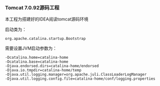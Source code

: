 ### Tomcat 7.0.92源码工程

本工程为搭建好的IDEA阅读tomcat源码环境

启动类为：

    org.apache.catalina.startup.Bootstrap

需要设置JVM启动参数为：

```
-Dcatalina.home=catalina-home
-Dcatalina.base=catalina-home
-Djava.endorsed.dirs=catalina-home/endorsed
-Djava.io.tmpdir=catalina-home/temp
-Djava.util.logging.manager=org.apache.juli.ClassLoaderLogManager
-Djava.util.logging.config.file=catalina-home/conf/logging.properties
```


